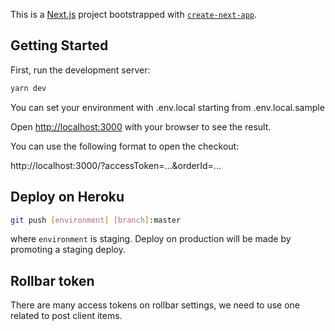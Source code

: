 This is a [Next.js](https://nextjs.org/) project bootstrapped with [`create-next-app`](https://github.com/vercel/next.js/tree/canary/packages/create-next-app).

## Getting Started

First, run the development server:

```bash
yarn dev
```

You can set your environment with .env.local starting from .env.local.sample

Open [http://localhost:3000](http://localhost:3000) with your browser to see the result.

You can use the following format to open the checkout:

http://localhost:3000/?accessToken=...&orderId=...

## Deploy on Heroku

```bash
git push [environment] [branch]:master
```

where `environment` is staging. Deploy on production will be made by promoting a staging deploy.

## Rollbar token

There are many access tokens on rollbar settings, we need to use one related to post client items.